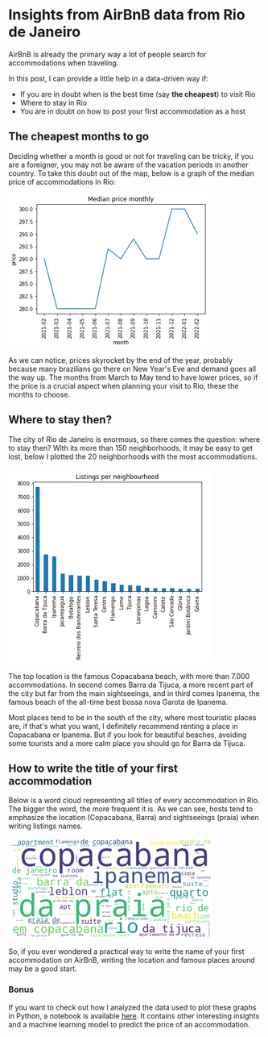 # Insights from AirBnB data from Rio de Janeiro

AirBnB is already the primary way a lot of people search for accommodations when traveling.  

In this post, I can provide a little help in a data-driven way if:

- If you are in doubt when is the best time (say **the cheapest**) to visit Rio
- Where to stay in Rio
- You are in doubt on how to post your first accommodation as a host

## The cheapest months to go 

Deciding whether a month is good or not for traveling can be tricky, if you are a foreigner, you may not be aware of the vacation periods in another country. To take this doubt out of the map, below is a graph of the median price of accommodations in Rio:

![Monthly prices](https://raw.githubusercontent.com/aianshay/data-science-nanodegree/main/data-science-post/images/price.png)

As we can notice, prices skyrocket by the end of the year, probably because many brazilians go there on New Year's Eve and demand goes all the way up. The months from March to May tend to have lower prices, so if the price is a crucial aspect when planning your visit to Rio, these the months to choose. 

## Where to stay then?

The city of Rio de Janeiro is enormous, so there comes the question: where to stay then? With its more than 150 neighborhoods, it may be easy to get lost, below I plotted the 20 neighborhoods with the most accommodations.

![Top neighborhoods](https://raw.githubusercontent.com/aianshay/data-science-nanodegree/main/data-science-post/images/neighbourhood.png)

The top location is the famous Copacabana beach, with more than 7.000 accommodations. In second comes Barra da Tijuca, a more recent part of the city but far from the main sightseeings, and in third comes Ipanema, the famous beach of the all-time best bossa nova Garota de Ipanema.

Most places tend to be in the south of the city, where most touristic places are, if that's what you want, I definitely recommend renting a place in Copacabana or Ipanema. But if you look for beautiful beaches, avoiding some tourists and a more calm place you should go for Barra da Tijuca. 

## How to write the title of your first accommodation

Below is a word cloud representing all titles of every accommodation in Rio. The bigger the word, the more frequent it is. As we can see, hosts tend to emphasize the location (Copacabana, Barra) and sightseeings (praia) when writing listings names.

![Word cloud](https://raw.githubusercontent.com/aianshay/data-science-nanodegree/main/data-science-post/images/cloud.png)

So, if you ever wondered a practical way to write the name of your first accommodation on AirBnB, writing the location and famous places around may be a good start.

### Bonus

If you want to check out how I analyzed the data used to plot these graphs in Python, a notebook is available [here](https://github.com/aianshay/data-science-nanodegree/tree/main/data-science-post). It contains other interesting insights and a machine learning model to predict the price of an accommodation. 
